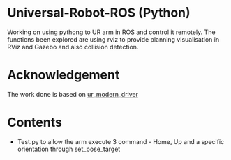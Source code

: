 # Universal-Robot-ROS (Python)
Working on using pythong to UR arm in ROS and control it remotely. The functions been explored are using rviz to provide planning visualisation in RViz and Gazebo and also collision detection.

# Acknowledgement
The work done is based on [ur_modern_driver](https://github.com/ros-industrial/ur_modern_driver)

# Contents
- Test.py to allow the arm execute 3 command - Home, Up and a specific orientation through set_pose_target

